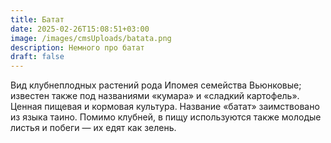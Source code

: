 ```yaml
---
title: Батат
date: 2025-02-26T15:08:51+03:00
image: /images/cmsUploads/batata.png
description: Немного про батат
draft: false
---
```


Вид клубнеплодных растений рода Ипомея семейства Вьюнковые; известен также под названиями «кумара» и «сладкий картофель». Ценная пищевая и кормовая культура. Название «батат» заимствовано из языка таино. Помимо клубней, в пищу используются также молодые листья и побеги — их едят как зелень.
